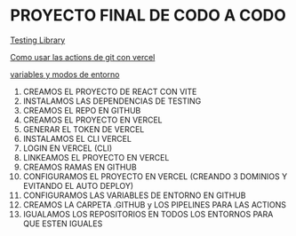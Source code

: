 # PROYECTO FINAL DE CODO A CODO

[Testing Library](https://www.robinwieruch.de/vitest-react-testing-library/)

[Como usar las actions de git con vercel](https://vercel.com/guides/how-can-i-use-github-actions-with-vercel)

[variables y modos de entorno](https://es.vitejs.dev/guide/env-and-mode)

 1. CREAMOS EL PROYECTO DE REACT CON VITE
 2. INSTALAMOS LAS DEPENDENCIAS DE TESTING
 3. CREAMOS EL REPO EN GITHUB
 4. CREAMOS EL PROYECTO EN VERCEL
 5. GENERAR EL TOKEN DE VERCEL
 6. INSTALAMOS EL CLI VERCEL
 7. LOGIN EN VERCEL (CLI)
 8. LINKEAMOS EL PROYECTO EN VERCEL
 9. CREAMOS RAMAS EN GITHUB
 10. CONFIGURAMOS EL PROYECTO EN VERCEL (CREANDO 3 DOMINIOS Y EVITANDO EL AUTO DEPLOY)
 11. CONFIGURAMOS LAS VARIABLES DE ENTORNO EN GITHUB
 12. CREAMOS LA CARPETA .GITHUB y LOS PIPELINES PARA LAS ACTIONS
 13. IGUALAMOS LOS REPOSITORIOS EN TODOS LOS ENTORNOS PARA QUE ESTEN IGUALES
